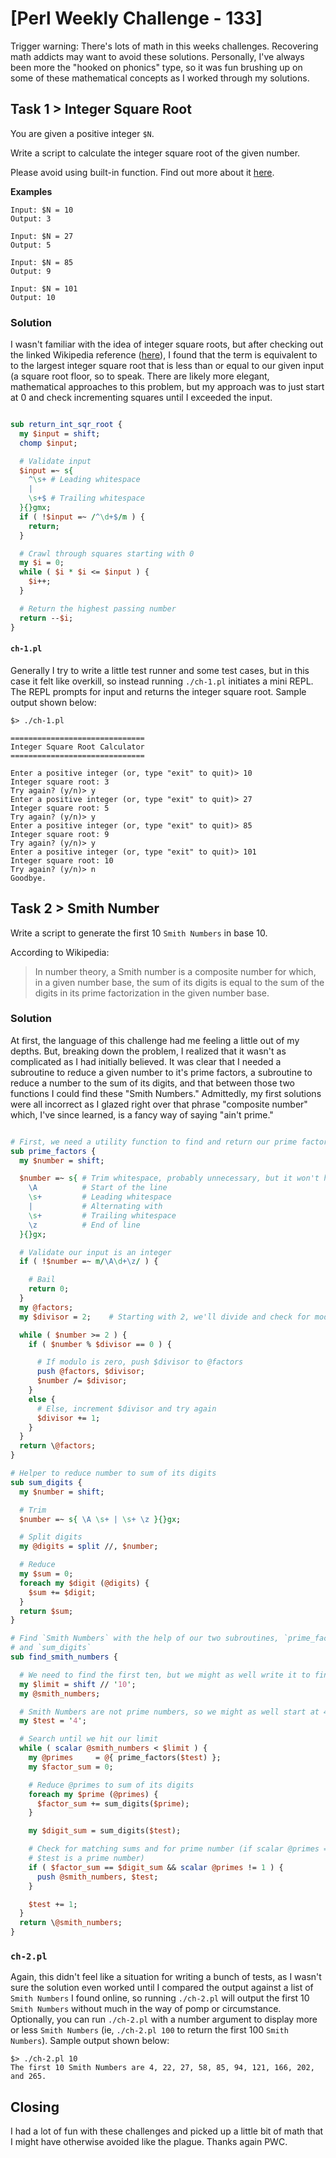 # [Perl Weekly Challenge - 133]

Trigger warning: There's lots of math in this weeks challenges.  Recovering math
addicts may want to avoid these solutions.  Personally, I've always been more 
the "hooked on phonics" type, so it was fun brushing up on some of these 
mathematical concepts as I worked through my solutions.

## Task 1 > Integer Square Root

You are given a positive integer `$N`.

Write a script to calculate the integer square root of the given number.

Please avoid using built-in function.  Find out more about it [here].

**Examples**

```
Input: $N = 10
Output: 3

Input: $N = 27
Output: 5

Input: $N = 85
Output: 9

Input: $N = 101
Output: 10
```

### Solution

I wasn't familiar with the idea of integer square roots, but after checking out
the linked Wikipedia reference ([here]), I found that the term is equivalent to
to the largest integer square root that is less than or equal to our given
input (a square root floor, so to speak.  There are likely more elegant, 
mathematical approaches to this problem, but my approach was to just start at 0
and check incrementing squares until I exceeded the input.

```perl

sub return_int_sqr_root {
  my $input = shift;
  chomp $input;

  # Validate input
  $input =~ s{
    ^\s+ # Leading whitespace
    |
    \s+$ # Trailing whitespace
  }{}gmx;
  if ( !$input =~ /^\d+$/m ) {
    return;
  }

  # Crawl through squares starting with 0
  my $i = 0;
  while ( $i * $i <= $input ) {
    $i++;
  }

  # Return the highest passing number
  return --$i;
}

```

#### `ch-1.pl`

Generally I try to write a little test runner and some test cases, but in this
case it felt like overkill, so instead running `./ch-1.pl` initiates a mini
REPL.  The REPL prompts for input and returns the integer square root.  Sample
output shown below:

```
$> ./ch-1.pl

==============================
Integer Square Root Calculator
==============================

Enter a positive integer (or, type "exit" to quit)> 10
Integer square root: 3
Try again? (y/n)> y
Enter a positive integer (or, type "exit" to quit)> 27
Integer square root: 5
Try again? (y/n)> y
Enter a positive integer (or, type "exit" to quit)> 85
Integer square root: 9
Try again? (y/n)> y
Enter a positive integer (or, type "exit" to quit)> 101
Integer square root: 10
Try again? (y/n)> n
Goodbye.

```

## Task 2 > Smith Number

Write a script to generate the first 10 `Smith Numbers` in base 10.

According to Wikipedia:

> In number theory, a Smith number is a composite number for which, in a given
> number base, the sum of its digits is equal to the sum of the digits in its
> prime factorization in the given number base.

### Solution

At first, the language of this challenge had me feeling a little out of my
depths.  But, breaking down the problem, I realized that it wasn't as
complicated as I had initially believed.  It was clear that I needed a
subroutine to reduce a given number to it's prime factors, a subroutine to
reduce a number to the sum of its digits, and that between those two functions
I could find these "Smith Numbers."  Admittedly, my first solutions were all
incorrect as I glazed right over that phrase "composite number" which, I've
since learned, is a fancy way of saying "ain't prime."

```perl

# First, we need a utility function to find and return our prime factors
sub prime_factors {
  my $number = shift;

  $number =~ s{ # Trim whitespace, probably unnecessary, but it won't hurt
    \A          # Start of the line
    \s+         # Leading whitespace
    |           # Alternating with
    \s+         # Trailing whitespace
    \z          # End of line
  }{}gx;

  # Validate our input is an integer
  if ( !$number =~ m/\A\d+\z/ ) {

    # Bail
    return 0;
  }
  my @factors;
  my $divisor = 2;    # Starting with 2, we'll divide and check for modulo

  while ( $number >= 2 ) {
    if ( $number % $divisor == 0 ) {

      # If modulo is zero, push $divisor to @factors
      push @factors, $divisor;
      $number /= $divisor;
    }
    else {
      # Else, increment $divisor and try again
      $divisor += 1;
    }
  }
  return \@factors;
}

# Helper to reduce number to sum of its digits
sub sum_digits {
  my $number = shift;

  # Trim
  $number =~ s{ \A \s+ | \s+ \z }{}gx;

  # Split digits
  my @digits = split //, $number;

  # Reduce
  my $sum = 0;
  foreach my $digit (@digits) {
    $sum += $digit;
  }
  return $sum;
}

# Find `Smith Numbers` with the help of our two subroutines, `prime_factors`
# and `sum_digits`
sub find_smith_numbers {

  # We need to find the first ten, but we might as well write it to find more
  my $limit = shift // '10';
  my @smith_numbers;

  # Smith Numbers are not prime numbers, so we might as well start at 4
  my $test = '4';

  # Search until we hit our limit
  while ( scalar @smith_numbers < $limit ) {
    my @primes     = @{ prime_factors($test) };
    my $factor_sum = 0;

    # Reduce @primes to sum of its digits
    foreach my $prime (@primes) {
      $factor_sum += sum_digits($prime);
    }

    my $digit_sum = sum_digits($test);

    # Check for matching sums and for prime number (if scalar @primes == 1,
    # $test is a prime number)
    if ( $factor_sum == $digit_sum && scalar @primes != 1 ) {
      push @smith_numbers, $test;
    }

    $test += 1;
  }
  return \@smith_numbers;
}

```

### `ch-2.pl`

Again, this didn't feel like a situation for writing a bunch of tests, as I
wasn't sure the solution even worked until I compared the output against a list
of `Smith Numbers` I found online, so running `./ch-2.pl` will output the first
10 `Smith Numbers` without much in the way of pomp or circumstance.  Optionally,
you can run `./ch-2.pl` with a number argument to display more or less `Smith
Numbers` (ie, `./ch-2.pl 100` to return the first 100 `Smith Numbers`).  Sample
output shown below:

```
$> ./ch-2.pl 10
The first 10 Smith Numbers are 4, 22, 27, 58, 85, 94, 121, 166, 202, and 265.
```

## Closing

I had a lot of fun with these challenges and picked up a little bit of math that
I might have otherwise avoided like the plague.  Thanks again PWC.

[Perl Weekly Challenge]: https://theweeklychallenge.org/blog/perl-weekly-challenge-133/
[here]: https://en.wikipedia.org/wiki/Integer_square_root
